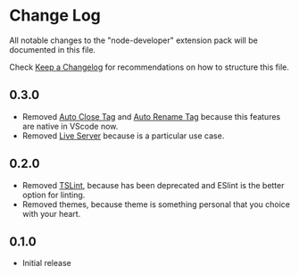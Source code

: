 # Change Log

All notable changes to the "node-developer" extension pack will be documented in this file.

Check [Keep a Changelog](http://keepachangelog.com/) for recommendations on how to structure this file.

## 0.3.0

- Removed [Auto Close Tag](https://marketplace.visualstudio.com/items?itemName=formulahendry.auto-close-tag) and [Auto Rename Tag](https://marketplace.visualstudio.com/items?itemName=formulahendry.auto-rename-tag) because this features are native in VScode now.
- Removed [Live Server](https://marketplace.visualstudio.com/items?itemName=ritwickdey.LiveServer) because is a particular use case.

## 0.2.0

- Removed [TSLint](https://marketplace.visualstudio.com/items?itemName=ms-vscode.vscode-typescript-tslint-plugin), because has been deprecated and ESlint is the better option for linting.
- Removed themes, because theme is something personal that you choice with your heart.

## 0.1.0

- Initial release
